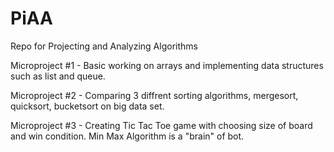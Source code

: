 # PiAA
Repo for Projecting and Analyzing Algorithms

Microproject #1 - Basic working on arrays and implementing data structures such as list and queue.

Microproject #2 - Comparing 3 diffrent sorting algorithms, mergesort, quicksort, bucketsort on big data set.

Microproject #3 - Creating Tic Tac Toe game with choosing size of board and win condition. Min Max Algorithm is a "brain" of bot. 
